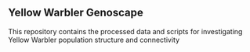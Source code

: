 Yellow Warbler Genoscape
------------------------

This repository contains the processed data and scripts for
investigating Yellow Warbler population structure and connectivity
